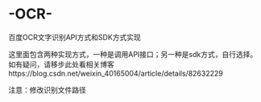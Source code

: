 # -OCR-
百度OCR文字识别API方式和SDK方式实现

这里面包含两种实现方式，一种是调用API接口；另一种是sdk方式，自行选择。
如有疑问，请移步此处看相关博客https://blog.csdn.net/weixin_40165004/article/details/82632229

注意：修改识别文件路径


